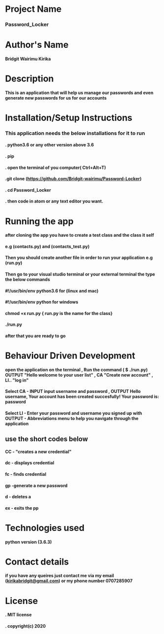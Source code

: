 # Project Name
### Password_Locker

# Author's Name
 #### Bridgit Wairimu Kirika

 # Description
 #### This is an application that will help us manage our passwords and even generate new passwords for us for our accounts

 # Installation/Setup Instructions
 ### This application needs the below installations for it to run
#### . python3.6  or any other version above 3.6 
#### . pip


#### . open the terminal of you computer( Ctrl+Alt+T)
#### .git clone (https://github.com/Bridgit-wairimu/Password-Locker)
#### . cd Password_Locker
#### . then code in atom or any text editor you want.

# Running the app

#### after cloning the app you have to create a test class and the class it self 

#### e.g (contacts.py) and (contacts_test.py)
#### Then you should create another file in order to run your application e.g (run.py)

#### Then go to your visual studio terminal or your external terminal the type the below commands

#### #!/usr/bin/env python3.6  for (linux and mac)

#### #!/usr/bin/env python for windows

#### chmod +x run.py  { run.py is the name for the class}

#### ./run.py

#### after that you are ready to go

# Behaviour Driven Development
 #### open the application on the terminal , Run the command ( $ ./run.py) OUTPUT "Hello welcome to your user list" , CA  "Create new account" , LI.. "log in"

 #### Select CA -   INPUT input username and password	, OUTPUT Hello username, Your account has been created succesfully! Your password is: password


 #### Select LI - Enter your password and username you signed up with	OUTPUT - Abbreviations menu to help you navigate through the application


 ## use the short codes below

 ####  CC - "creates a new credential"
 #### dc - displays credential
 #### fc - finds credential
 #### gp -generate a new password
 #### d - deletes a 
 #### ex - exits the pp

 # Technologies used

#### python version (3.6.3)
 
# Contact details
  #### if you have any queires just contact me via my email (kirikabridgit@gmail.com) or my phone number 0707285907

# License

  #### . MIT license
  #### . copyright(c) 2020







